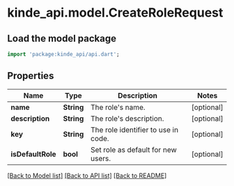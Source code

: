 # kinde_api.model.CreateRoleRequest

## Load the model package
```dart
import 'package:kinde_api/api.dart';
```

## Properties
Name | Type | Description | Notes
------------ | ------------- | ------------- | -------------
**name** | **String** | The role's name. | [optional] 
**description** | **String** | The role's description. | [optional] 
**key** | **String** | The role identifier to use in code. | [optional] 
**isDefaultRole** | **bool** | Set role as default for new users. | [optional] 

[[Back to Model list]](../README.md#documentation-for-models) [[Back to API list]](../README.md#documentation-for-api-endpoints) [[Back to README]](../README.md)


